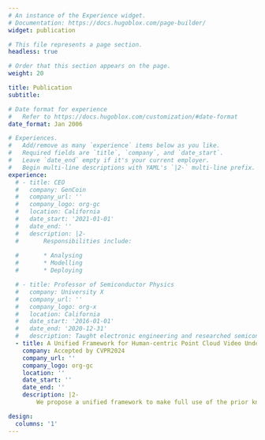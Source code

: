 ```yaml
---
# An instance of the Experience widget.
# Documentation: https://docs.hugoblox.com/page-builder/
widget: publication

# This file represents a page section.
headless: true

# Order that this section appears on the page.
weight: 20

title: Publication
subtitle:

# Date format for experience
#   Refer to https://docs.hugoblox.com/customization/#date-format
date_format: Jan 2006

# Experiences.
#   Add/remove as many `experience` items below as you like.
#   Required fields are `title`, `company`, and `date_start`.
#   Leave `date_end` empty if it's your current employer.
#   Begin multi-line descriptions with YAML's `|2-` multi-line prefix.
experience:
  # - title: CEO
  #   company: GenCoin
  #   company_url: ''
  #   company_logo: org-gc
  #   location: California
  #   date_start: '2021-01-01'
  #   date_end: ''
  #   description: |2-
  #       Responsibilities include:
        
  #       * Analysing
  #       * Modelling
  #       * Deploying

  # - title: Professor of Semiconductor Physics
  #   company: University X
  #   company_url: ''
  #   company_logo: org-x
  #   location: California
  #   date_start: '2016-01-01'
  #   date_end: '2020-12-31'
  #   description: Taught electronic engineering and researched semiconductor physics.
  - title: A Unified Framework for Human-centric Point Cloud Video Understanding
    company: Accepted by CVPR2024
    company_url: ''
    company_logo: org-gc
    location: ''
    date_start: ''
    date_end: ''
    description: |2-
        We propose a unified framework to make full use of the prior knowledge and explore the inherent features in the data itself for generalized human-centric point cloud video understanding.

design:
  columns: '1'
---
```

